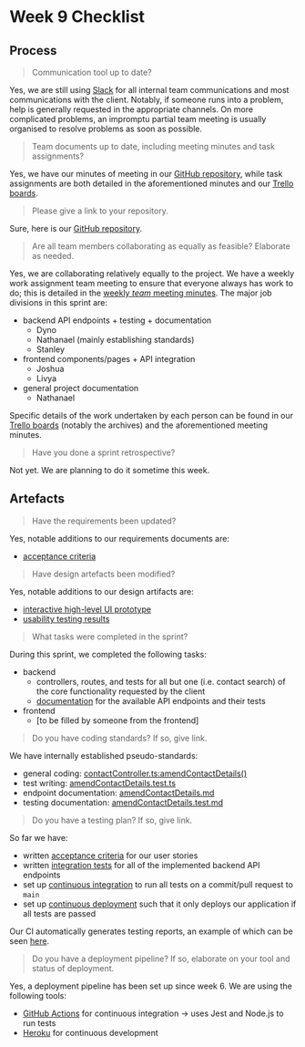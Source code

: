 # Week 9 Checklist

## Process

> Communication tool up to date?

Yes, we are still using [Slack](https://doc-mcstuffins.slack.com/) for all internal team communications and most communications with the client. Notably, if someone runs into a problem, help is generally requested in the appropriate channels. On more complicated problems, an impromptu partial team meeting is usually organised to resolve problems as soon as possible.

> Team documents up to date, including meeting minutes and task assignments?

Yes, we have our minutes of meeting in our [GitHub repository](https://github.com/techn0mancr/COMP30022-DocMcStuffins/tree/main/docs/minutes), while task assignments are both detailed in the aforementioned minutes and our [Trello boards](https://trello.com/nputro/boards).

> Please give a link to your repository.

Sure, here is our [GitHub repository](https://github.com/techn0mancr/COMP30022-DocMcStuffins).

> Are all team members collaborating as equally as feasible? Elaborate as needed.

Yes, we are collaborating relatively equally to the project. We have a weekly work assignment team meeting to ensure that everyone always has work to do; this is detailed in the [weekly *team* meeting minutes](https://github.com/techn0mancr/COMP30022-DocMcStuffins/tree/main/docs/minutes). The major job divisions in this sprint are:

- backend API endpoints + testing + documentation
  - Dyno
  - Nathanael (mainly establishing standards)
  - Stanley
- frontend components/pages + API integration
  - Joshua
  - Livya
- general project documentation
  - Nathanael

Specific details of the work undertaken by each person can be found in our [Trello boards](https://trello.com/nputro/boards) (notably the archives) and the aforementioned meeting minutes.

> Have you done a sprint retrospective?

Not yet. We are planning to do it sometime this week.

## Artefacts

> Have the requirements been updated?

Yes, notable additions to our requirements documents are:
  - [acceptance criteria](https://github.com/techn0mancr/COMP30022-DocMcStuffins/blob/main/docs/week6/product_backlog.md)

> Have design artefacts been modified?

Yes, notable additions to our design artifacts are:
  - [interactive high-level UI prototype](https://www.figma.com/proto/fKGpzYdLk4bRARublYhPbr/IT-Project)
  - [usability testing results](https://github.com/techn0mancr/COMP30022-DocMcStuffins/blob/main/docs/week9/usability_testing.pdf)

> What tasks were completed in the sprint?

During this sprint, we completed the following tasks:
  - backend
    - controllers, routes, and tests for all but one (i.e. contact search) of the core functionality requested by the client
    - [documentation](https://github.com/techn0mancr/COMP30022-DocMcStuffins/blob/main/docs/week9/api/index.md) for the available API endpoints and their tests
  - frontend
    - [to be filled by someone from the frontend]

> Do you have coding standards? If so, give link.

We have internally established pseudo-standards:
  - general coding: [contactController.ts:amendContactDetails()](https://github.com/techn0mancr/COMP30022-DocMcStuffins/blob/main/backend/src/controllers/contactController.ts)
  - test writing: [amendContactDetails.test.ts](https://github.com/techn0mancr/COMP30022-DocMcStuffins/blob/main/backend/tests/controllers/contact/amendContactDetails.test.ts)
  - endpoint documentation: [amendContactDetails.md](https://github.com/techn0mancr/COMP30022-DocMcStuffins/blob/main/docs/week9/api/endpoints/contacts/amendContactDetails.md)
  - testing documentation: [amendContactDetails.test.md](https://github.com/techn0mancr/COMP30022-DocMcStuffins/blob/main/docs/week9/api/tests/contacts/amendContactDetails.test.md)

> Do you have a testing plan? If so, give link.

So far we have:
  - written [acceptance criteria](https://github.com/techn0mancr/COMP30022-DocMcStuffins/blob/main/docs/week6/product_backlog.md) for our user stories
  - written [integration tests](https://github.com/techn0mancr/COMP30022-DocMcStuffins/tree/main/backend/tests) for all of the implemented backend API endpoints
  - set up [continuous integration](https://github.com/techn0mancr/COMP30022-DocMcStuffins/actions) to run all tests on a commit/pull request to `main`
  - set up [continuous deployment](https://github.com/techn0mancr/COMP30022-DocMcStuffins/deployments) such that it only deploys our application if all tests are passed

Our CI automatically generates testing reports, an example of which can be seen [here](https://github.com/techn0mancr/COMP30022-DocMcStuffins/commit/b2ae070be6371849540378cb1d4bdc133107a4b1/checks/3743689833/logs).

> Do you have a deployment pipeline? If so, elaborate on your tool and status of deployment.

Yes, a deployment pipeline has been set up since week 6. We are using the following tools:
  - [GitHub Actions](https://github.com/techn0mancr/COMP30022-DocMcStuffins/actions) for continuous integration → uses Jest and Node.js to run tests
  - [Heroku](https://dashboard.heroku.com/apps/doc-mcstuffins/deploy/github) for continuous development
